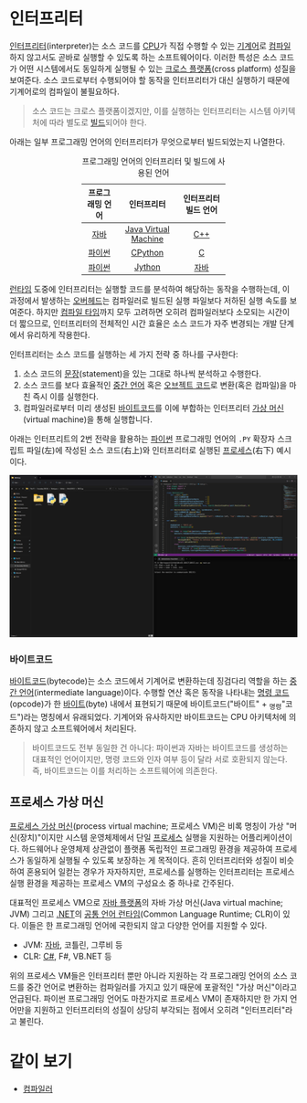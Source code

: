# 인터프리터
[인터프리터](https://ko.wikipedia.org/wiki/인터프리터)(interpreter)는 소스 코드를 [CPU](Processor.md)가 직접 수행할 수 있는 [기계어](Compiler.md#기계어)로 [컴파일](Compiler.md)하지 않고서도 곧바로 실행할 수 있도록 하는 소프트웨어이다. 이러한 특성은 소스 코드가 어떤 시스템에서도 동일하게 실행될 수 있는 [크로스 플랫폼](https://ko.wikipedia.org/wiki/크로스_플랫폼)(cross platform) 성질을 보여준다. 소스 코드로부터 수행되어야 할 동작을 인터프리터가 대신 실행하기 때문에 기계어로의 컴파일이 불필요하다.

> 소스 코드는 크로스 플랫폼이겠지만, 이를 실행하는 인터프리터는 시스템 아키텍처에 따라 별도로 [빌드](https://ko.wikipedia.org/wiki/소프트웨어_빌드)되어야 한다.

아래는 일부 프로그래밍 언어의 인터프리터가 무엇으로부터 빌드되었는지 나열한다.

<table style="table-layout: fixed; width: 50%; margin-left: auto; margin-right: auto;">
<caption style="caption-side: top;">프로그래밍 언어의 인터프리터 및 빌드에 사용된 언어</caption>
<thead><tr><th style="text-align: center;">프로그래밍 언어</th><th style="text-align: center;">인터프리터</th><th style="text-align: center;">인터프리터 빌드 언어</th></tr></thead>
<tbody>
<tr><td style="text-align: center;"><a href="ko.Java.md">자바</a></td><td style="text-align: center;"><a href="https://ko.wikipedia.org/wiki/자바_가상_머신">Java Virtual Machine</a></td><td style="text-align: center;"><a href="Cpp.md">C++</a></td></tr>
<tr><td style="text-align: center;"><a href="Python.md">파이썬</a></td><td style="text-align: center;"><a href="https://ko.wikipedia.org/wiki/C파이썬">CPython</a></td><td style="text-align: center;"><a href="C.md">C</a></td></tr>
<tr><td style="text-align: center;"><a href="Python.md">파이썬</a></td><td style="text-align: center;"><a href="https://ko.wikipedia.org/wiki/자이썬">Jython</a></td><td style="text-align: center;"><a href="ko.Java.md">자바</a></td></tr>
</tbody>
</table>

[런타임](https://ko.wikipedia.org/wiki/런타임) 도중에 인터프리터는 실행할 코드를 분석하여 해당하는 동작을 수행하는데, 이 과정에서 발생하는 [오버헤드](https://ko.wikipedia.org/wiki/오버헤드)는 컴파일러로 빌드된 실행 파일보다 저하된 실행 속도를 보여준다. 하지만 [컴파일 타임](https://ko.wikipedia.org/wiki/컴파일_타임)까지 모두 고려하면 오히려 컴파일러보다 소모되는 시간이 더 짧으므로, 인터프리터의 전체적인 시간 효율은 소스 코드가 자주 변경되는 개발 단계에서 유리하게 작용한다.

인터프리터는 소스 코드를 실행하는 세 가지 전략 중 하나를 구사한다:

1. 소스 코드의 [문장](https://ko.wikipedia.org/wiki/문_(프로그래밍))(statement)을 있는 그대로 하나씩 분석하고 수행한다.
2. 소스 코드를 보다 효율적인 [중간 언어](https://ko.wikipedia.org/wiki/중간_표현) 혹은 [오브젝트 코드](https://ko.wikipedia.org/wiki/목적_파일)로 변환(혹은 컴파일)을 마친 즉시 이를 실행한다.
3. 컴파일러로부터 미리 생성된 [바이트코드](#바이트코드)를 이에 부합하는 인터프리터 [가상 머신](#프로세스-가상-머신)(virtual machine)을 통해 실행합니다.

아래는 인터프리트의 2번 전략을 활용하는 [파이썬](Python.md) 프로그래밍 언어의 `.PY` 확장자 스크립트 파일(左)에 작성된 소스 코드(右上)와 인터프리터로 실행된 [프로세스](Process.md)(右下) 예시이다.

![파이썬 스크립트 파일의 소스 코드와 런타임 프로세스](./images/programming_interpreter_example.png)

### 바이트코드
[바이트코드](https://ko.wikipedia.org/wiki/바이트코드)(bytecode)는 소스 코드에서 기계어로 변환하는데 징검다리 역할을 하는 [중간 언어](https://ko.wikipedia.org/wiki/중간_표현)(intermediate language)이다. 수행할 연산 혹은 동작을 나타내는 [명령 코드](https://ko.wikipedia.org/wiki/명령_코드)(opcode)가 한 [바이트](https://ko.wikipedia.org/wiki/바이트)(byte) 내에서 표현되기 때문에 바이트코드("바이트" + <sub>명령</sub>"코드")라는 명칭에서 유래되었다. 기계어와 유사하지만 바이트코드는 CPU 아키텍처에 의존하지 않고 소프트웨어에서 처리된다.
        
> 바이트코드도 전부 동일한 건 아니다: 파이썬과 자바는 바이트코드를 생성하는 대표적인 언어이지만, 명령 코드와 인자 여부 등이 달라 서로 호환되지 않는다. 즉, 바이트코드는 이를 처리하는 소프트웨어에 의존한다.

## 프로세스 가상 머신
[프로세스 가상 머신](https://ko.wikipedia.org/wiki/가상_머신#프로세스_가상_머신[1])(process virtual machine; 프로세스 VM)은 비록 명칭이 가상 "머신(장치)"이지만 시스템 운영체제에서 단일 [프로세스](Process.md#프로세스) 실행을 지원하는 어플리케이션이다. 하드웨어나 운영체제 상관없이 플랫폼 독립적인 프로그래밍 환경을 제공하여 프로세스가 동일하게 실행될 수 있도록 보장하는 게 목적이다. 흔히 인터프리터와 성질이 비슷하여 혼용되어 일컫는 경우가 자자하지만, 프로세스를 실행하는 인터프리터는 프로세스 실행 환경을 제공하는 프로세스 VM의 구성요소 중 하나로 간주된다.

대표적인 프로세스 VM으로 [자바 플랫폼](https://ko.wikipedia.org/wiki/자바_(소프트웨어_플랫폼))의 자바 가상 머신(Java virtual machine; JVM) 그리고 [.NET](Csharp.md#net)의 [공통 언어 런타임](https://ko.wikipedia.org/wiki/공통_언어_런타임)(Common Language Runtime; CLR)이 있다. 이들은 한 프로그래밍 언어에 국한되지 않고 다양한 언어를 지원할 수 있다.

* JVM: [자바](ko.Java.md), 코틀린, 그루비 등
* CLR: [C#](Csharp.md), F#, VB.NET 등

위의 프로세스 VM들은 인터프리터 뿐만 아니라 지원하는 각 프로그래밍 언어의 소스 코드를 중간 언어로 변환하는 컴파일러를 가지고 있기 때문에 포괄적인 "가상 머신"이라고 언급된다. 파이썬 프로그래밍 언어도 마찬가지로 프로세스 VM이 존재하지만 한 가지 언어만을 지원하고 인터프리터의 성질이 상당히 부각되는 점에서 오히려 "인터프리터"라고 불린다.

# 같이 보기
* [컴파일러](Compiler.md)
